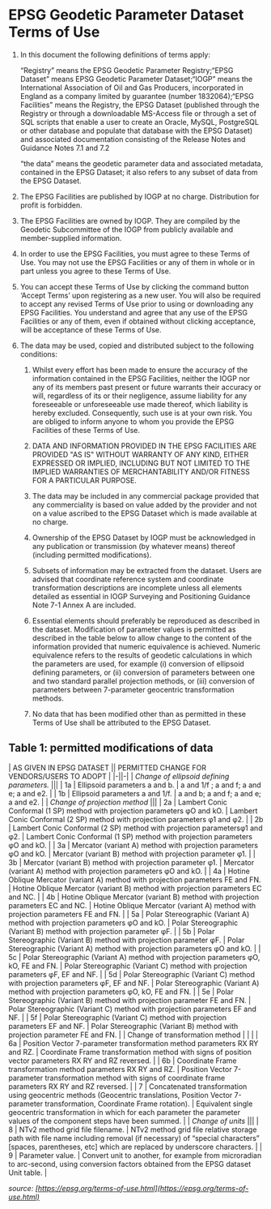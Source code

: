 # EPSG Geodetic Parameter Dataset Terms of Use

1. In this document the following definitions of terms apply:
   
   “Registry” means the EPSG Geodetic Parameter Registry;“EPSG Dataset” means EPSG Geodetic Parameter Dataset;“IOGP” means the International Association of Oil and Gas Producers, incorporated in England as a company limited by guarantee (number 1832064);“EPSG Facilities” means the Registry, the EPSG Dataset (published through the Registry or through a downloadable MS-Access file or through a set of SQL scripts that enable a user to create an Oracle, MySQL, PostgreSQL or other database and populate that database with the EPSG Dataset) and associated documentation consisting of the Release Notes and Guidance Notes 7.1 and 7.2
   
   “the data” means the geodetic parameter data and associated metadata, contained in the EPSG Dataset; it also refers to any subset of data from the EPSG Dataset.
   
2. The EPSG Facilities are published by IOGP at no charge. Distribution for profit is forbidden.
   
3. The EPSG Facilities are owned by IOGP. They are compiled by the Geodetic Subcommittee of the IOGP from publicly available and member-supplied information.

4. In order to use the EPSG Facilities, you must agree to these Terms of Use. You may not use the EPSG Facilities or any of them in whole or in part unless you agree to these Terms of Use.

5. You can accept these Terms of Use by clicking the command button ‘Accept Terms’ upon registering as a new user. You will also be required to accept any revised Terms of Use prior to using or downloading any EPSG Facilities. You understand and agree that any use of the EPSG Facilities or any of them, even if obtained without clicking acceptance, will be acceptance of these Terms of Use.

6. The data may be used, copied and distributed subject to the following conditions:
   
   1. Whilst every effort has been made to ensure the accuracy of the information contained in the EPSG Facilities, neither the IOGP nor any of its members past present or future warrants their accuracy or will, regardless of its or their negligence, assume liability for any foreseeable or unforeseeable use made thereof, which liability is hereby excluded. Consequently, such use is at your own risk. You are obliged to inform anyone to whom you provide the EPSG Facilities of these Terms of Use.

   2. DATA AND INFORMATION PROVIDED IN THE EPSG FACILITIES ARE PROVIDED "AS IS" WITHOUT WARRANTY OF ANY KIND, EITHER EXPRESSED OR IMPLIED, INCLUDING BUT NOT LIMITED TO THE IMPLIED WARRANTIES OF MERCHANTABILITY AND/OR FITNESS FOR A PARTICULAR PURPOSE.

   3. The data may be included in any commercial package provided that any commerciality is based on value added by the provider and not on a value ascribed to the EPSG Dataset which is made available at no charge.

   4. Ownership of the EPSG Dataset by IOGP must be acknowledged in any publication or transmission (by whatever means) thereof (including permitted modifications).

   5. Subsets of information may be extracted from the dataset. Users are advised that coordinate reference system and coordinate transformation descriptions are incomplete unless all elements detailed as essential in IOGP Surveying and Positioning Guidance Note 7-1 Annex A are included.

   6. Essential elements should preferably be reproduced as described in the dataset. Modification of parameter values is permitted as described in the table below to allow change to the content of the information provided that numeric equivalence is achieved. Numeric equivalence refers to the results of geodetic calculations in which the parameters are used, for example (i) conversion of ellipsoid defining parameters, or (ii) conversion of parameters between one and two standard parallel projection methods, or (iii) conversion of parameters between 7-parameter geocentric transformation methods.

   7. No data that has been modified other than as permitted in these Terms of Use shall be attributed to the EPSG Dataset.

## Table 1: permitted modifications of data

| AS GIVEN IN EPSG DATASET || PERMITTED CHANGE FOR VENDORS/USERS TO ADOPT |
|-||-|
| *Change of ellipsoid defining parameters.* |||
| 1a | Ellipsoid parameters a and b. | a and 1/f ; a and f; a and e; a and e2. |
| 1b | Ellipsoid parameters a and 1/f. | a and b; a and f; a and e; a and e2. |
| *Change of projection method* |||
| 2a | Lambert Conic Conformal (1 SP) method with projection parameters φO and kO. | Lambert Conic Conformal (2 SP) method with projection parameters φ1 and φ2. |
| 2b | Lambert Conic Conformal (2 SP) method with projection parametersφ1 and φ2. | Lambert Conic Conformal (1 SP) method with projection parameters φO and kO. |
| 3a | Mercator (variant A) method with projection parameters φO and kO. | Mercator (variant B) method with projection parameter φ1. |
| 3b | Mercator (variant B) method with projection parameter φ1. | Mercator (variant A) method with projection parameters φO and kO. |
| 4a | Hotine Oblique Mercator (variant A) method with projection parameters FE and FN. | Hotine Oblique Mercator (variant B) method with projection parameters EC and NC. |
| 4b | Hotine Oblique Mercator (variant B) method with projection parameters EC and NC. | Hotine Oblique Mercator (variant A) method with projection parameters FE and FN. |
| 5a | Polar Stereographic (Variant A) method with projection parameters φO and kO. | Polar Stereographic (Variant B) method with projection parameter φF. |
| 5b | Polar Stereographic (Variant B) method with projection parameter φF. | Polar Stereographic (Variant A) method with projection parameters φO and kO. |
| 5c | Polar Stereographic (Variant A) method with projection parameters φO, kO, FE and FN. | Polar Stereographic (Variant C) method with projection parameters φF, EF and NF. |
| 5d | Polar Stereographic (Variant C) method with projection parameters φF, EF and NF. | Polar Stereographic (Variant A) method with projection parameters φO, kO, FE and FN. |
| 5e | Polar Stereographic (Variant B) method with projection parameter FE and FN. | Polar Stereographic (Variant C) method with projection parameters EF and NF. |
| 5f | Polar Stereographic (Variant C) method with projection parameters EF and NF. | Polar Stereographic (Variant B) method with projection parameter FE and FN. |
| Change of transformation method |  |  |
| 6a | Position Vector 7-parameter transformation method parameters RX RY and RZ. | Coordinate Frame transformation method with signs of position vector parameters RX RY and RZ reversed. |
| 6b | Coordinate Frame transformation method parameters RX RY and RZ. | Position Vector 7-parameter transformation method with signs of coordinate frame parameters RX RY and RZ reversed. |
| 7 | Concatenated transformation using geocentric methods (Geocentric translations, Position Vector 7-parameter transformation, Coordinate Frame rotation). | Equivalent single geocentric transformation in which for each parameter the parameter values of the component steps have been summed. |
| *Change of units* |||
| 8 | NTv2 method grid file filename. | NTv2 method grid file relative storage path with file name including removal (if necessary) of “special characters” [spaces, parentheses, etc] which are replaced by underscore characters. |
| 9 | Parameter value. | Convert unit to another, for example from microradian to arc-second, using conversion factors obtained from the EPSG dataset Unit table. |

<cite>source: [https://epsg.org/terms-of-use.html](https://epsg.org/terms-of-use.html)</cite>